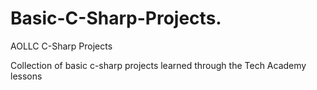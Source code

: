 # Basic-C-Sharp-Projects.
AOLLC C-Sharp Projects

Collection of basic c-sharp projects learned through the Tech Academy lessons
